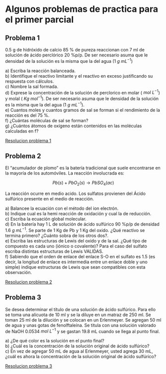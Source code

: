 # Algunos problemas de practica para el primer parcial

## Problema 1
0.5 g de hidróxido de calcio 85 % de pureza reaccionan con 7 ml de solución de ácido perclórico 20 %p/p. De ser necesario asuma que le densidad de la solución es la misma que la del agua (1 $g \ mL^{-1}$)

a) Escriba la reacción balanceada.\
b) Identifique el reactivo limitante y el reactivo en exceso justificando su respuesta con cálculos.\
c) Nombre la sal formada.\
d) Exprese la concentración de la solución de perclorico en molar ( $mol \ L^{- 1}$) y molal ( $Kg \ mol^{- 1}$). De ser necesario asuma que le densidad de la solución es la misma que la del agua (1 $g \ mL^{-1}$).\
e) Cuantos moles y cuantos gramos de sal se forman si el rendimiento de la reacción es del 75 %.\
f) ¿Cuántas moléculas de sal se forman?\
g) ¿Cuántos átomos de oxígeno están contenidos en las moléculas calculadas en f?

[Resolucion problema 1](/res1/Problema1.pdf)

## Problema 2

El “acumulador de plomo” es la batería tradicional que suele encontrarse en la mayoría de los automóviles. La reacción involucrada es:

$$ Pb(s) + PbO_2(s) \rightarrow PbSO_4(ac)$$

La reacción ocurre en medio acido. Los sulfatos provienen del Ácido sulfúrico presente en el medio de reacción.

a)	Balancee la ecuación con el método del ion electrón.\
b)	Indique cual es la hemi reacción de oxidación y cual la de reducción.\
c)	Escriba la ecuación global molecular.\
d)	En la batería hay 1 L de solución de ácido sulfúrico 90 %p/p de densidad 1.6 $g \ mL^{-1}$. Se parte de 1 Kg de Pb y 1 Kg del oxido. ¿Qué reactivo se termina primero? ¿Cuánto sobra de los otros dos?.\
e)	Escriba las estructuras de Lewis del oxido y de la sal. ¿Qué tipo de compuesto es cada uno (iónico o covalente)? Para el caso del sulfato escriba distintas estructuras de Lewis VALIDAS.\
f)	Sabiendo que el orden de enlace del enlace S-O en el sulfato es 1.5 (es decir, la longitud de enlace es intermedia entre un enlace doble y uno simple) indique estructuras de Lewis que sean compatibles con esta observación.

[Resolucion problema 2](/res1/Problema2.pdf)

## Problema 3

Se desea determinar el título de una solución de ácido sulfúrico. Para ello se toma una alícuota de 10 ml y se la diluye en un matraz de 250 ml.
Se toman 25 ml de la dilución y se colocan en un Erlenmeyer. Se agregan 50 ml de agua y unas gotas de fenolftaleína.
Se titula con una solución valorado de NaOH 0.0534 $mol \ L^{-1}$ y se gastan 19.8 mL cuando se llega al punto final.

a)	¿De qué color es la solución en el punto final?\
b)	¿Cuál es la concentración de la solución original de ácido sulfúrico?\
c)	En vez de agregar 50 mL de agua al Erlenmeyer, usted agrega 30 mL, ¿cuál es ahora la concentración de la solución original de ácido sulfúrico?

[Resolucion problema 3](/res1/Problema3.pdf)




